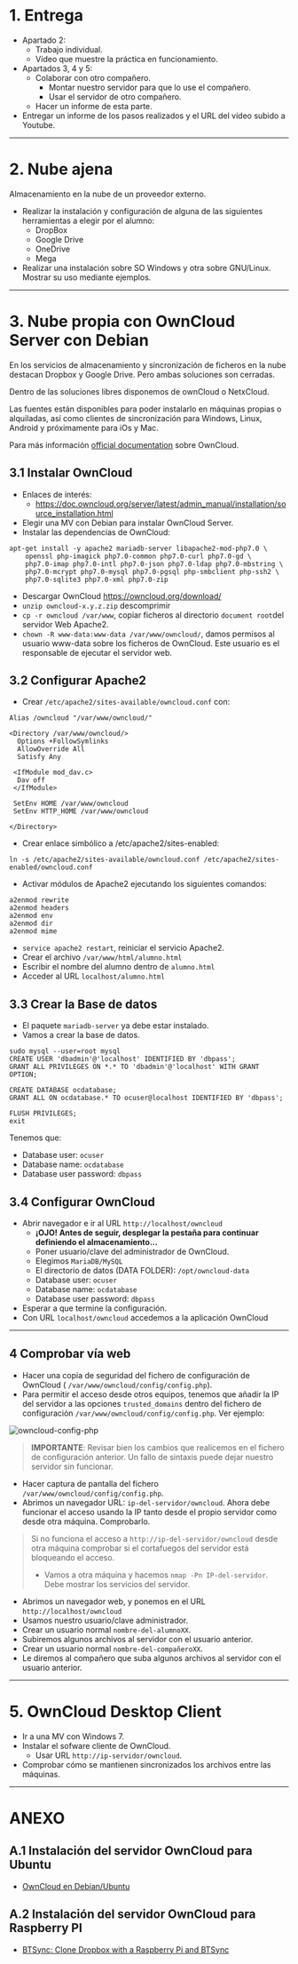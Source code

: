 
# 1. Entrega

* Apartado 2:
    * Trabajo individual.
    * Vídeo que muestre la práctica en funcionamiento.
* Apartados 3, 4 y 5:
    * Colaborar con otro compañero.
        * Montar nuestro servidor para que lo use el compañero.
        * Usar el servidor de otro compañero.
    * Hacer un informe de esta parte.
* Entregar un informe de los pasos realizados y el URL del vídeo subido a Youtube.

---

# 2. Nube ajena

Almacenamiento en la nube de un proveedor externo.

* Realizar la instalación y configuración de alguna de las siguientes herramientas a elegir por el alumno:
    * DropBox
    * Google Drive
    * OneDrive
    * Mega
* Realizar una instalación sobre SO Windows y otra sobre GNU/Linux. Mostrar su uso mediante ejemplos.

---

# 3. Nube propia con OwnCloud Server con Debian

En los servicios de almacenamiento y sincronización de ficheros en la nube destacan Dropbox y Google Drive.
Pero ambas soluciones son cerradas.

Dentro de las soluciones libres disponemos de ownCloud o NetxCloud.

Las fuentes están disponibles para poder instalarlo en máquinas propias o alquiladas,
así como clientes de sincronización para Windows, Linux, Android y próximamente para iOs y Mac.

Para más información [official documentation](https://doc.owncloud.org/) sobre OwnCloud.

## 3.1 Instalar OwnCloud

* Enlaces de interés:
    * https://doc.owncloud.org/server/latest/admin_manual/installation/source_installation.html
* Elegir una MV con Debian para instalar OwnCloud Server.
* Instalar las dependencias de OwnCloud:
```
apt-get install -y apache2 mariadb-server libapache2-mod-php7.0 \
    openssl php-imagick php7.0-common php7.0-curl php7.0-gd \
    php7.0-imap php7.0-intl php7.0-json php7.0-ldap php7.0-mbstring \
    php7.0-mcrypt php7.0-mysql php7.0-pgsql php-smbclient php-ssh2 \
    php7.0-sqlite3 php7.0-xml php7.0-zip
```
* Descargar OwnCloud https://owncloud.org/download/
* `unzip owncloud-x.y.z.zip` descomprimir
* `cp -r owncloud /var/www`, copiar ficheros al directorio `document root`del servidor Web Apache2.
* `chown -R www-data:www-data /var/www/owncloud/`, damos permisos al usuario www-data sobre los ficheros de OwnCloud.
Este usuario es el responsable de ejecutar el servidor web.

## 3.2 Configurar Apache2

* Crear `/etc/apache2/sites-available/owncloud.conf` con:
```
Alias /owncloud "/var/www/owncloud/"

<Directory /var/www/owncloud/>
  Options +FollowSymlinks
  AllowOverride All
  Satisfy Any

 <IfModule mod_dav.c>
  Dav off
 </IfModule>

 SetEnv HOME /var/www/owncloud
 SetEnv HTTP_HOME /var/www/owncloud

</Directory>
```
* Crear enlace simbólico a /etc/apache2/sites-enabled:
```
ln -s /etc/apache2/sites-available/owncloud.conf /etc/apache2/sites-enabled/owncloud.conf
```
* Activar módulos de Apache2 ejecutando los siguientes comandos:
```
a2enmod rewrite
a2enmod headers
a2enmod env
a2enmod dir
a2enmod mime
```

* `service apache2 restart`, reiniciar el servicio Apache2.
* Crear el archivo `/var/www/html/alumno.html`
* Escribir el nombre del alumno dentro de `alumno.html`
* Acceder al URL `localhost/alumno.html`

## 3.3 Crear la Base de datos

* El paquete `mariadb-server` ya debe estar instalado.
* Vamos a crear la base de datos.
```
sudo mysql --user=root mysql
CREATE USER 'dbadmin'@'localhost' IDENTIFIED BY 'dbpass';
GRANT ALL PRIVILEGES ON *.* TO 'dbadmin'@'localhost' WITH GRANT OPTION;

CREATE DATABASE ocdatabase;
GRANT ALL ON ocdatabase.* TO ocuser@localhost IDENTIFIED BY 'dbpass';

FLUSH PRIVILEGES;
exit
```

Tenemos que:
* Database user: `ocuser`
* Database name: `ocdatabase`
* Database user password: `dbpass`

## 3.4 Configurar OwnCloud

* Abrir navegador e ir al URL  `http://localhost/owncloud`
    * **¡OJO! Antes de seguir, desplegar la pestaña para continuar definiendo el almacenamiento...**
    * Poner usuario/clave del administrador de OwnCloud.
    * Elegimos `MariaDB/MySQL`
    * El directorio de datos (DATA FOLDER): `/opt/owncloud-data`
    * Database user: `ocuser`
    * Database name: `ocdatabase`
    * Database user password: `dbpass`
* Esperar a que termine la configuración.
* Con URL `localhost/owncloud` accedemos a la aplicación OwnCloud

---

## 4 Comprobar vía web

* Hacer una copia de seguridad del fichero de configuración de OwnCloud ( `/var/www/owncloud/config/config.php`).
* Para permitir el acceso desde otros equipos, tenemos que añadir la IP del servidor a las opciones
`trusted_domains` dentro del fichero de configuración `/var/www/owncloud/config/config.php`. Ver ejemplo:

![owncloud-config-php](./files/owncloud-config-php.png)

> **IMPORTANTE**: Revisar bien los cambios que realicemos en el fichero de configuración anterior. Un fallo de sintaxis puede dejar nuestro servidor sin funcionar.

* Hacer captura de pantalla del fichero `/var/www/owncloud/config/config.php`.
* Abrimos un navegador URL: `ip-del-servidor/owncloud`. Ahora debe funcionar el acceso usando la IP tanto desde el propio servidor como desde otra máquina. Comprobarlo.

> Si no funciona el acceso a `http://ip-del-servidor/owncloud` desde otra máquina comprobar si el cortafuegos del servidor está bloqueando el acceso.
> * Vamos a otra máquina y hacemos `nmap -Pn IP-del-servidor`. Debe mostrar los servicios del servidor.

* Abrimos un navegador web, y ponemos en el URL `http://localhost/owncloud`
* Usamos nuestro usuario/clave administrador.
* Crear un usuario normal `nombre-del-alumnoXX`.
* Subiremos algunos archivos al servidor con el usuario anterior.
* Crear un usuario normal `nombre-del-compañeroXX`.
* Le diremos al compañero que suba algunos archivos al servidor con el usuario anterior.

---

# 5. OwnCloud Desktop Client

* Ir a una MV con Windows 7.
* Instalar el sofware cliente de OwnCloud.
   * Usar URL `http://ip-servidor/owncloud`.
* Comprobar cómo se mantienen sincronizados los archivos entre las máquinas.

---

# ANEXO

## A.1 Instalación del servidor OwnCloud para Ubuntu

* [OwnCloud en Debian/Ubuntu](http://hipertextual.com/archivo/2014/10/owncloud/)

## A.2 Instalación del servidor OwnCloud para Raspberry PI

* [BTSync: Clone Dropbox with a Raspberry Pi and BTSync](http://reustle.io/blog/btsync-pi)
